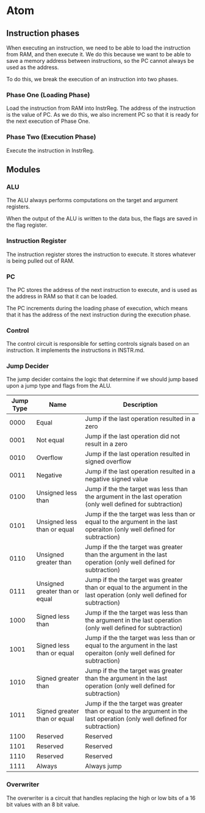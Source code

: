 # Atom
## Instruction phases
When executing an instruction, we need to be able to load the instruction from RAM, and then execute it. We do this
because we want to be able to save a memory address between instructions, so the PC cannot always be used as the
address.

To do this, we break the execution of an instruction into two phases.

### Phase One (Loading Phase)
Load the instruction from RAM into InstrReg. The address of the instruction is the value of PC. As we do this, we also
increment PC so that it is ready for the next execution of Phase One.

### Phase Two (Execution Phase)
Execute the instruction in InstrReg.

## Modules
### ALU
The ALU always performs computations on the target and argument registers.

When the output of the ALU is written to the data bus, the flags are saved in the flag register.

### Instruction Register
The instruction register stores the instruction to execute. It stores whatever is being pulled out of RAM.

### PC
The PC stores the address of the next instruction to execute, and is used as the address in RAM so that it can be
loaded.

The PC increments during the loading phase of execution, which means that it has the address of the next instruction
during the execution phase.

### Control
The control circuit is responsible for setting controls signals based on an instruction. It implements the instructions
in INSTR.md.

### Jump Decider
The jump decider contains the logic that determine if we should jump based upon a jump type and flags from the ALU.

| Jump Type | Name                           | Description |
| --------- | ------------------------------ | --- |
| 0000      | Equal                          | Jump if the last operation resulted in a zero |
| 0001      | Not equal                      | Jump if the last operation did not result in a zero |
| 0010      | Overflow                       | Jump if the last operation resulted in signed overflow |
| 0011      | Negative                       | Jump if the last operation resulted in a negative signed value |
| 0100      | Unsigned less than             | Jump if the the target was less than the argument in the last operation (only well defined for subtraction) |
| 0101      | Unsigned less than or equal    | Jump if the the target was less than or equal to the argument in the last operaiton (only well defined for subtraction) |
| 0110      | Unsigned greater than          | Jump if the the target was greater than the argument in the last operation (only well defined for subtraction) |
| 0111      | Unsigned greater than or equal | Jump if the the target was greater than or equal to the argument in the last operation (only well defined for subtraction) |
| 1000      | Signed less than               | Jump if the the target was less than the argument in the last operation (only well defined for subtraction) |
| 1001      | Signed less than or equal      | Jump if the the target was less than or equal to the argument in the last operaiton (only well defined for subtraction) |
| 1010      | Signed greater than            | Jump if the the target was greater than the argument in the last operation (only well defined for subtraction) |
| 1011      | Signed greater than or equal   | Jump if the the target was greater than or equal to the argument in the last operation (only well defined for subtraction) |
| 1100      | Reserved                       | Reserved |
| 1101      | Reserved                       | Reserved |
| 1110      | Reserved                       | Reserved |
| 1111      | Always                         | Always jump |

### Overwriter
The overwriter is a circuit that handles replacing the high or low bits of a 16 bit values with an 8 bit value.

